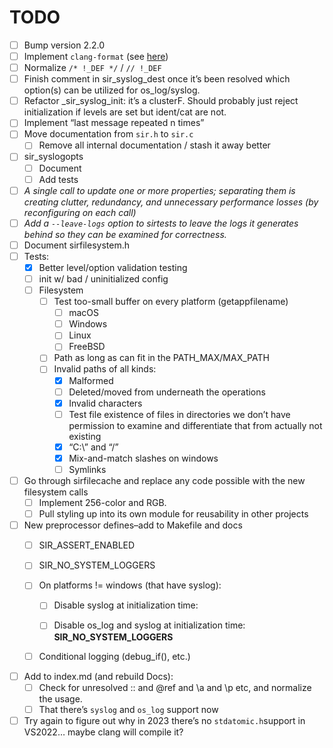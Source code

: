 # TODO

- [ ] Bump version 2.2.0
- [ ] Implement `clang-format` (see [here](https://github.com/nullromo/doxygen-example/blob/main/.clang-format))
- [ ] Normalize `/* !_DEF */` / `// !_DEF`
- [ ] Finish comment in sir_syslog_dest once it’s been resolved which option(s) can be utilized for os_log/syslog.
- [ ] Refactor _sir_syslog_init: it’s a clusterF. Should probably just reject initialization if levels are set but ident/cat are not.
- [ ] Implement “last message repeated n times”
- [ ] Move documentation from `sir.h` to `sir.c`
  - [ ] Remove all internal documentation / stash it away better
- [ ] sir_syslogopts
  - [ ] Document
  - [ ] Add tests
- [ ] *A single call to update one or more properties;  separating them is creating clutter, redundancy, and unnecessary performance losses (by reconfiguring on each call)*
- [ ] *Add a `--leave-logs` option to sirtests to leave the logs it generates behind so they can be examined for correctness.*
- [ ] Document sirfilesystem.h
- [ ] Tests:
  - [x] Better level/option validation testing
  - [ ] init w/ bad / uninitialized config
  - [ ] Filesystem
    - [ ] Test too-small buffer on every platform (getappfilename)
      - [ ] macOS
      - [ ] Windows
      - [ ] Linux
      - [ ] FreeBSD
    - [ ] Path as long as can fit in the PATH_MAX/MAX_PATH
    - [ ] Invalid paths of all kinds:
      - [x] Malformed
      - [ ] Deleted/moved from underneath the operations
      - [x] Invalid characters
      - [ ] Test file existence of files in directories we don’t have permission to examine and differentiate that from actually not existing
      - [x] “C:\” and “/”
      - [x] Mix-and-match slashes on windows
      - [ ] Symlinks
- [ ] Go through sirfilecache and replace any code possible with the new filesystem calls
  - [ ] Implement 256-color and RGB.
  - [ ] Pull styling up into its own module for reusability in other projects
- [ ] New preprocessor defines–add to Makefile and docs
  - [ ] SIR_ASSERT_ENABLED

  - [ ] SIR_NO_SYSTEM_LOGGERS

  - [ ] On platforms != windows (that have syslog):
    - [ ] Disable syslog at initialization time:

    - [ ] Disable os_log and syslog at initialization time: **SIR_NO_SYSTEM_LOGGERS**

  - [ ] Conditional logging (debug_if(), etc.)
- [ ] Add to index.md (and rebuild Docs):
  - [ ] Check for unresolved :: and @ref and \a and \p etc, and normalize the usage.
  - [ ] That there’s `syslog` and `os_log` support now
- [ ] Try again to figure out why in 2023 there’s no `stdatomic.h`support in VS2022… maybe clang will compile it?
